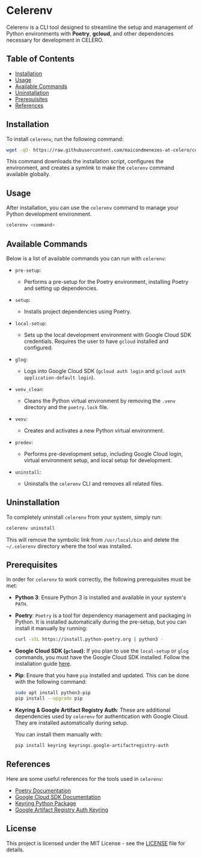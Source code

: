 # Celerenv

Celerenv is a CLI tool designed to streamline the setup and management of Python environments with **Poetry**, **gcloud**, and other dependencies necessary for development in CELERO.

## Table of Contents

- [Installation](#installation)
- [Usage](#usage)
- [Available Commands](#available-commands)
- [Uninstallation](#uninstallation)
- [Prerequisites](#prerequisites)
- [References](#references)

## Installation

To install `celerenv`, run the following command:

```bash
wget -qO- https://raw.githubusercontent.com/maicondmenezes-at-celero/celerenv/refs/heads/main/bin/install | sudo bash
```

This command downloads the installation script, configures the environment, and creates a symlink to make the `celerenv` command available globally.

## Usage

After installation, you can use the `celerenv` command to manage your Python development environment.

```bash
celerenv <command>
```

## Available Commands

Below is a list of available commands you can run with `celerenv`:

- `pre-setup`:
  - Performs a pre-setup for the Poetry environment, installing Poetry and setting up dependencies.
  
- `setup`:
  - Installs project dependencies using Poetry.
  
- `local-setup`:
  - Sets up the local development environment with Google Cloud SDK credentials. Requires the user to have `gcloud` installed and configured.
  
- `glog`:
  - Logs into Google Cloud SDK (`gcloud auth login` and `gcloud auth application-default login`).
  
- `venv_clean`:
  - Cleans the Python virtual environment by removing the `.venv` directory and the `poetry.lock` file.
  
- `venv`:
  - Creates and activates a new Python virtual environment.
  
- `predev`:
  - Performs pre-development setup, including Google Cloud login, virtual environment setup, and local setup for development.
  
- `uninstall`:
  - Uninstalls the `celerenv` CLI and removes all related files.

## Uninstallation

To completely uninstall `celerenv` from your system, simply run:

```bash
celerenv uninstall
```

This will remove the symbolic link from `/usr/local/bin` and delete the `~/.celerenv` directory where the tool was installed.

## Prerequisites

In order for `celerenv` to work correctly, the following prerequisites must be met:

- **Python 3**: Ensure Python 3 is installed and available in your system's `PATH`.
  
- **Poetry**: `Poetry` is a tool for dependency management and packaging in Python. It is installed automatically during the pre-setup, but you can install it manually by running:
  
  ```bash
  curl -sSL https://install.python-poetry.org | python3 -
  ```
  
- **Google Cloud SDK (`gcloud`)**: If you plan to use the `local-setup` or `glog` commands, you must have the Google Cloud SDK installed. Follow the installation guide [here](https://cloud.google.com/sdk/docs/install).

- **Pip**: Ensure that you have `pip` installed and updated. This can be done with the following command:
  
  ```bash
  sudo apt install python3-pip
  pip install --upgrade pip
  ```

- **Keyring & Google Artifact Registry Auth**: These are additional dependencies used by `celerenv` for authentication with Google Cloud. They are installed automatically during setup.

  You can install them manually with:
  
  ```bash
  pip install keyring keyrings.google-artifactregistry-auth
  ```

## References

Here are some useful references for the tools used in `celerenv`:

- [Poetry Documentation](https://python-poetry.org/docs/)
- [Google Cloud SDK Documentation](https://cloud.google.com/sdk/docs)
- [Keyring Python Package](https://pypi.org/project/keyring/)
- [Google Artifact Registry Auth Keyring](https://cloud.google.com/artifact-registry/docs/python/quickstart)

## License

This project is licensed under the MIT License - see the [LICENSE](LICENSE) file for details.
